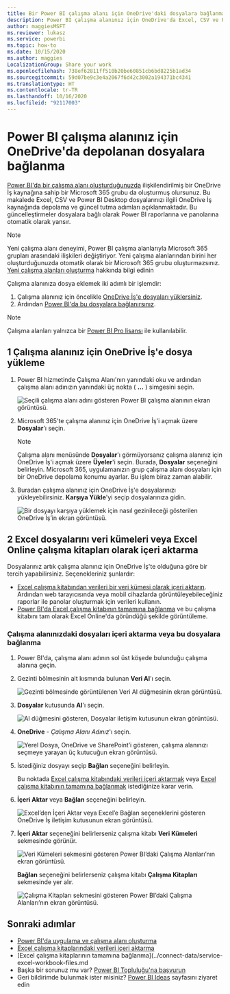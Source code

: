 ```yaml
---
title: Bir Power BI çalışma alanı için OneDrive'daki dosyalara bağlanma
description: Power BI çalışma alanınız için OneDrive'da Excel, CSV ve Power BI Desktop dosyalarınızı depolama ve bunlara bağlanma hakkında bilgi edinin.
author: maggiesMSFT
ms.reviewer: lukasz
ms.service: powerbi
ms.topic: how-to
ms.date: 10/15/2020
ms.author: maggies
LocalizationGroup: Share your work
ms.openlocfilehash: 738ef62811ff510b20be60851cb6bd8225b1ad34
ms.sourcegitcommit: 59d07be9c3e4a2067f6d42c3002a194371bc4341
ms.translationtype: HT
ms.contentlocale: tr-TR
ms.lasthandoff: 10/16/2020
ms.locfileid: "92117003"
---
```

# <a name="connect-to-files-stored-in-onedrive-for-your-power-bi-workspace"></a>Power BI çalışma alanınız için OneDrive'da depolanan dosyalara bağlanma
[Power BI'da bir çalışma alanı oluşturduğunuzda](service-create-workspaces.md) ilişkilendirilmiş bir OneDrive İş kaynağına sahip bir Microsoft 365 grubu da oluşturmuş olursunuz. Bu makalede Excel, CSV ve Power BI Desktop dosyalarınızı ilgili OneDrive İş kaynağında depolama ve güncel tutma adımları açıklanmaktadır. Bu güncelleştirmeler dosyalara bağlı olarak Power BI raporlarına ve panolarına otomatik olarak yansır.

> [!NOTE]
> Yeni çalışma alanı deneyimi, Power BI çalışma alanlarıyla Microsoft 365 grupları arasındaki ilişkileri değiştiriyor. Yeni çalışma alanlarından birini her oluşturduğunuzda otomatik olarak bir Microsoft 365 grubu oluşturmazsınız. [Yeni çalışma alanları oluşturma](service-create-the-new-workspaces.md) hakkında bilgi edinin

Çalışma alanınıza dosya eklemek iki adımlı bir işlemdir: 

1. Çalışma alanınız için öncelikle [OneDrive İş'e dosyaları yüklersiniz](#1-upload-files-to-the-onedrive-for-business-for-your-workspace).
2. Ardından [Power BI'da bu dosyalara bağlanırsınız](#2-import-excel-files-as-datasets-or-as-excel-online-workbooks).

> [!NOTE]
> Çalışma alanları yalnızca bir [Power BI Pro lisansı](../fundamentals/service-features-license-type.md) ile kullanılabilir.
> 

## <a name="1-upload-files-to-the-onedrive-for-business-for-your-workspace"></a>1 Çalışma alanınız için OneDrive İş'e dosya yükleme
1. Power BI hizmetinde Çalışma Alanı'nın yanındaki oku ve ardından çalışma alanı adınızın yanındaki üç nokta ( **…** ) simgesini seçin. 
   
   ![Seçili çalışma alanı adını gösteren Power BI çalışma alanının ekran görüntüsü.](media/service-connect-to-files-in-app-workspace-onedrive-for-business/power-bi-app-ellipsis.png)
2. Microsoft 365'te çalışma alanınız için OneDrive İş'i açmak üzere **Dosyalar**'ı seçin.
   
   > [!NOTE]
   > Çalışma alanı menüsünde **Dosyalar**'ı görmüyorsanız çalışma alanınız için OneDrive İş'i açmak üzere **Üyeler**'i seçin. Burada, **Dosyalar** seçeneğini belirleyin. Microsoft 365, uygulamanızın grup çalışma alanı dosyaları için bir OneDrive depolama konumu ayarlar. Bu işlem biraz zaman alabilir.
   > 
   > 
3. Buradan çalışma alanınız için OneDrive İş'e dosyalarınızı yükleyebilirsiniz. **Karşıya Yükle**'yi seçip dosyalarınıza gidin.
   
   ![Bir dosyayı karşıya yüklemek için nasıl gezinileceği gösterilen OneDrive İş’in ekran görüntüsü.](media/service-connect-to-files-in-app-workspace-onedrive-for-business/pbi_grpfilesonedrive.png)

## <a name="2-import-excel-files-as-datasets-or-as-excel-online-workbooks"></a>2 Excel dosyalarını veri kümeleri veya Excel Online çalışma kitapları olarak içeri aktarma
Dosyalarınız artık çalışma alanınız için OneDrive İş'te olduğuna göre bir tercih yapabilirsiniz. Seçenekleriniz şunlardır: 

* [Excel çalışma kitabından verileri bir veri kümesi olarak içeri aktarın](../connect-data/service-get-data-from-files.md). Ardından web tarayıcısında veya mobil cihazlarda görüntüleyebileceğiniz raporlar ile panolar oluşturmak için verileri kullanın.
* [Power BI'da Excel çalışma kitabının tamamına bağlanma](../connect-data/service-excel-workbook-files.md) ve bu çalışma kitabını tam olarak Excel Online'da göründüğü şekilde görüntüleme.

### <a name="import-or-connect-to-the-files-in-your-workspace"></a>Çalışma alanınızdaki dosyaları içeri aktarma veya bu dosyalara bağlanma
1. Power BI'da, çalışma alanı adının sol üst köşede bulunduğu çalışma alanına geçin. 
2. Gezinti bölmesinin alt kısmında bulunan **Veri Al**'ı seçin. 
   
   ![Gezinti bölmesinde görüntülenen Veri Al düğmesinin ekran görüntüsü.](media/service-connect-to-files-in-app-workspace-onedrive-for-business/power-bi-app-get-data-button.png)
3. **Dosyalar** kutusunda **Al**'ı seçin.
   
   ![Al düğmesini gösteren, Dosyalar iletişim kutusunun ekran görüntüsü.](media/service-connect-to-files-in-app-workspace-onedrive-for-business/pbi_getfiles.png)
4. **OneDrive** - *Çalışma Alanı Adınız*'ı seçin.
   
    ![Yerel Dosya, OneDrive ve SharePoint’i gösteren, çalışma alanınızı seçmeye yarayan üç kutucuğun ekran görüntüsü.](media/service-connect-to-files-in-app-workspace-onedrive-for-business/pbi_grp_one_drive_shrpt.png)
5. İstediğiniz dosyayı seçip **Bağlan** seçeneğini belirleyin.
   
    Bu noktada [Excel çalışma kitabındaki verileri içeri aktarmak](../connect-data/service-get-data-from-files.md) veya [Excel çalışma kitabının tamamına bağlanmak](../connect-data/service-excel-workbook-files.md) istediğinize karar verin.
6. **İçeri Aktar** veya **Bağlan** seçeneğini belirleyin.
   
    ![Excel’den İçeri Aktar veya Excel’e Bağlan seçeneklerini gösteren OneDrive İş iletişim kutusunun ekran görüntüsü.](media/service-connect-to-files-in-app-workspace-onedrive-for-business/pbi_importexceldataorwholecrop.png)
7. **İçeri Aktar** seçeneğini belirlerseniz çalışma kitabı **Veri Kümeleri** sekmesinde görünür. 
   
    ![Veri Kümeleri sekmesini gösteren Power BI’daki Çalışma Alanları’nın ekran görüntüsü.](media/service-connect-to-files-in-app-workspace-onedrive-for-business/power-bi-app-excel-file-import.png)
   
    **Bağlan** seçeneğini belirlerseniz çalışma kitabı **Çalışma Kitapları** sekmesinde yer alır.
   
    ![Çalışma Kitapları sekmesini gösteren Power BI’daki Çalışma Alanları’nın ekran görüntüsü.](media/service-connect-to-files-in-app-workspace-onedrive-for-business/power-bi-app-excel-file-connect.png)

## <a name="next-steps"></a>Sonraki adımlar
* [Power BI'da uygulama ve çalışma alanı oluşturma](../collaborate-share/service-create-distribute-apps.md)
* [Excel çalışma kitaplarındaki verileri içeri aktarma](../connect-data/service-get-data-from-files.md)
* [Excel çalışma kitaplarının tamamına bağlanma](../connect-data/service-excel-workbook-files.md
* Başka bir sorunuz mu var? [Power BI Topluluğu'na başvurun](https://community.powerbi.com/)
* Geri bildirimde bulunmak ister misiniz? [Power BI Ideas](https://ideas.powerbi.com/forums/265200-power-bi) sayfasını ziyaret edin
